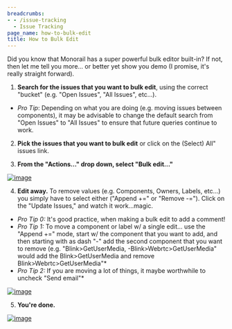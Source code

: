 ```yaml
---
breadcrumbs:
- - /issue-tracking
  - Issue Tracking
page_name: how-to-bulk-edit
title: How to Bulk Edit
---
```


Did you know that Monorail has a super powerful bulk editor built-in? If not,
then let me tell you more... or better yet show you demo (I promise, it's really
straight forward).

1. **Search for the issues that you want to bulk edit**, using the correct
"bucket" (e.g. "Open Issues", "All Issues", etc...).

*   *Pro Tip*: Depending on what you are doing (e.g. moving issues between
components), it may be advisable to change the default search from "Open Issues"
to "All Issues" to ensure that future queries continue to work.

2. **Pick the issues that you want to bulk edit** or click on the (Select) All"
issues link.

3. **From the "Actions..." drop down, select "Bulk edit..."**

[<img alt="image"
src="/issue-tracking/how-to-bulk-edit/Bulk%20Edit.png">](/issue-tracking/how-to-bulk-edit/Bulk%20Edit.png)

4. **Edit away.** To remove values (e.g. Components, Owners, Labels, etc...) you
simply have to select either ("Append +=" or "Remove -="). Click on the "Update Issues," and watch it work...magic.

*   *Pro Tip 0:* It's good practice, when making a bulk edit to add a comment!
*   *Pro Tip 1:* To move a component or label w/ a single edit... use the "Append
+=" mode, start w/ the component that you want to add, and then starting with as
dash "-" add the second component that you want to remove (e.g.
"Blink&gt;GetUserMedia, -Blink&gt;Webrtc&gt;GetUserMedia" would add the
Blink&gt;GetUserMedia and remove Blink&gt;Webrtc&gt;GetUserMedia"*
*   *Pro Tip 2:* If you are moving a lot of things, it maybe worthwhile to
uncheck "Send email"*

[<img alt="image"
src="/issue-tracking/how-to-bulk-edit/Bulk%20Edit%20-%20Confirm.png">](/issue-tracking/how-to-bulk-edit/Bulk%20Edit%20-%20Confirm.png)

5. **You're done.**

[<img alt="image"
src="/issue-tracking/how-to-bulk-edit/Bulk%20Edit%20-%20Worked.png">](/issue-tracking/how-to-bulk-edit/Bulk%20Edit%20-%20Worked.png)